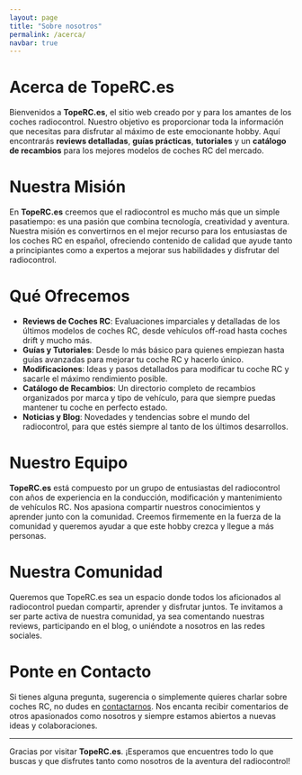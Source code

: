 ```yaml
---
layout: page
title: "Sobre nosotros"
permalink: /acerca/
navbar: true
---
```


# Acerca de TopeRC.es

Bienvenidos a **TopeRC.es**, el sitio web creado por y para los amantes de los coches radiocontrol. Nuestro objetivo es proporcionar toda la información que necesitas para disfrutar al máximo de este emocionante hobby. Aquí encontrarás **reviews detalladas**, **guías prácticas**, **tutoriales** y un **catálogo de recambios** para los mejores modelos de coches RC del mercado.


# Nuestra Misión

En **TopeRC.es** creemos que el radiocontrol es mucho más que un simple pasatiempo:
es una pasión que combina tecnología, creatividad y aventura. Nuestra misión es convertirnos
en el mejor recurso para los entusiastas de los coches RC en español, ofreciendo
contenido de calidad que ayude tanto a principiantes como a expertos a mejorar sus 
habilidades y disfrutar del radiocontrol.


# Qué Ofrecemos

- **Reviews de Coches RC**: Evaluaciones imparciales y detalladas de los últimos modelos 
  de coches RC, desde vehículos off-road hasta coches drift y mucho más.
- **Guías y Tutoriales**: Desde lo más básico para quienes empiezan hasta guías avanzadas 
  para mejorar tu coche RC y hacerlo único.
- **Modificaciones**: Ideas y pasos detallados para modificar tu coche RC y sacarle el 
  máximo rendimiento posible.
- **Catálogo de Recambios**: Un directorio completo de recambios organizados por marca y tipo 
  de vehículo, para que siempre puedas mantener tu coche en perfecto estado.
- **Noticias y Blog**: Novedades y tendencias sobre el mundo del radiocontrol, para que estés 
  siempre al tanto de los últimos desarrollos.


# Nuestro Equipo

**TopeRC.es** está compuesto por un grupo de entusiastas del radiocontrol con años de experiencia en la conducción, modificación y mantenimiento de vehículos RC. Nos apasiona compartir nuestros conocimientos y aprender junto con la comunidad. Creemos firmemente en la fuerza de la comunidad y queremos ayudar a que este hobby crezca y llegue a más personas.


# Nuestra Comunidad

Queremos que TopeRC.es sea un espacio donde todos los aficionados al radiocontrol puedan compartir, aprender y disfrutar juntos. Te invitamos a ser parte activa de nuestra comunidad, ya sea comentando nuestras reviews, participando en el blog, o uniéndote a nosotros en las redes sociales.


# Ponte en Contacto

Si tienes alguna pregunta, sugerencia o simplemente quieres charlar sobre coches RC, no dudes en [contactarnos](/contacto/). Nos encanta recibir comentarios de otros apasionados como nosotros y siempre estamos abiertos a nuevas ideas y colaboraciones.

---

Gracias por visitar **TopeRC.es**. ¡Esperamos que encuentres todo lo que buscas y que disfrutes tanto como nosotros de la aventura del radiocontrol!
